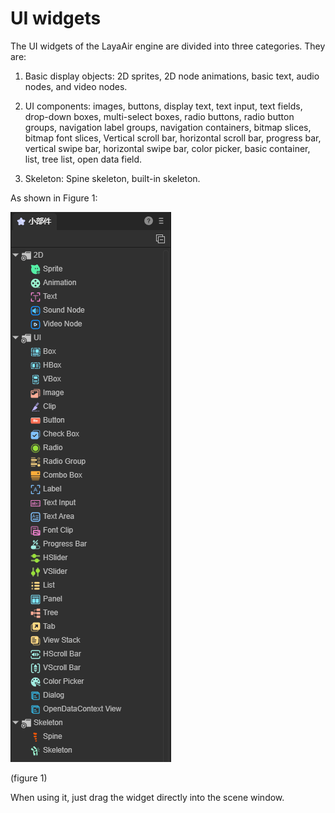 # UI widgets

The UI widgets of the LayaAir engine are divided into three categories. They are:

1.	Basic display objects: 2D sprites, 2D node animations, basic text, audio nodes, and video nodes.

2. UI components: images, buttons, display text, text input, text fields, drop-down boxes, multi-select boxes, radio buttons, radio button groups, navigation label groups, navigation containers, bitmap slices, bitmap font slices, Vertical scroll bar, horizontal scroll bar, progress bar, vertical swipe bar, horizontal swipe bar, color picker, basic container, list, tree list, open data field.

3. Skeleton: Spine skeleton, built-in skeleton.

As shown in Figure 1:

![img](img/1.png)

(figure 1)

When using it, just drag the widget directly into the scene window.




